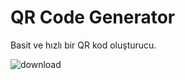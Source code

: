 # QR Code Generator

Basit ve hızlı bir QR kod oluşturucu.

![download](https://github.com/user-attachments/assets/bd359e2d-311b-4371-a26a-4ac7a2e58eae)

